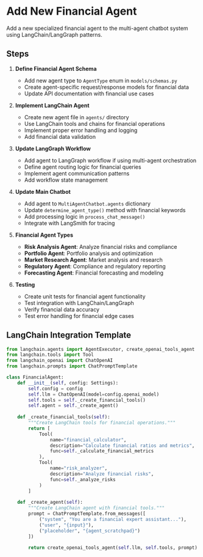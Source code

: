 # Add New Financial Agent

Add a new specialized financial agent to the multi-agent chatbot system using LangChain/LangGraph patterns.

## Steps
1. **Define Financial Agent Schema**
   - Add new agent type to `AgentType` enum in `models/schemas.py`
   - Create agent-specific request/response models for financial data
   - Update API documentation with financial use cases

2. **Implement LangChain Agent**
   - Create new agent file in `agents/` directory
   - Use LangChain tools and chains for financial operations
   - Implement proper error handling and logging
   - Add financial data validation

3. **Update LangGraph Workflow**
   - Add agent to LangGraph workflow if using multi-agent orchestration
   - Define agent routing logic for financial queries
   - Implement agent communication patterns
   - Add workflow state management

4. **Update Main Chatbot**
   - Add agent to `MultiAgentChatbot.agents` dictionary
   - Update `determine_agent_type()` method with financial keywords
   - Add processing logic in `process_chat_message()`
   - Integrate with LangSmith for tracing

5. **Financial Agent Types**
   - **Risk Analysis Agent**: Analyze financial risks and compliance
   - **Portfolio Agent**: Portfolio analysis and optimization
   - **Market Research Agent**: Market analysis and research
   - **Regulatory Agent**: Compliance and regulatory reporting
   - **Forecasting Agent**: Financial forecasting and modeling

6. **Testing**
   - Create unit tests for financial agent functionality
   - Test integration with LangChain/LangGraph
   - Verify financial data accuracy
   - Test error handling for financial edge cases

## LangChain Integration Template
```python
from langchain.agents import AgentExecutor, create_openai_tools_agent
from langchain.tools import Tool
from langchain_openai import ChatOpenAI
from langchain.prompts import ChatPromptTemplate

class FinancialAgent:
    def __init__(self, config: Settings):
        self.config = config
        self.llm = ChatOpenAI(model=config.openai_model)
        self.tools = self._create_financial_tools()
        self.agent = self._create_agent()
    
    def _create_financial_tools(self):
        """Create LangChain tools for financial operations."""
        return [
            Tool(
                name="financial_calculator",
                description="Calculate financial ratios and metrics",
                func=self._calculate_financial_metrics
            ),
            Tool(
                name="risk_analyzer",
                description="Analyze financial risks",
                func=self._analyze_risks
            )
        ]
    
    def _create_agent(self):
        """Create LangChain agent with financial tools."""
        prompt = ChatPromptTemplate.from_messages([
            ("system", "You are a financial expert assistant..."),
            ("user", "{input}"),
            ("placeholder", "{agent_scratchpad}")
        ])
        
        return create_openai_tools_agent(self.llm, self.tools, prompt)
```
